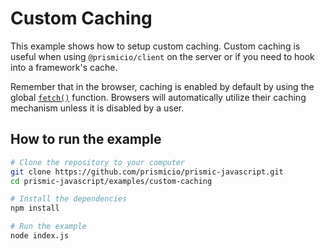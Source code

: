 # Custom Caching

This example shows how to setup custom caching. Custom caching is useful when
using `@prismicio/client` on the server or if you need to hook into a
framework's cache.

Remember that in the browser, caching is enabled by default by using the global
[`fetch()`](https://developer.mozilla.org/en-US/docs/Web/API/Fetch_API/Using_Fetch)
function. Browsers will automatically utilize their caching mechanism unless it
is disabled by a user.

## How to run the example

```sh
# Clone the repository to your computer
git clone https://github.com/prismicio/prismic-javascript.git
cd prismic-javascript/examples/custom-caching

# Install the dependencies
npm install

# Run the example
node index.js
```
